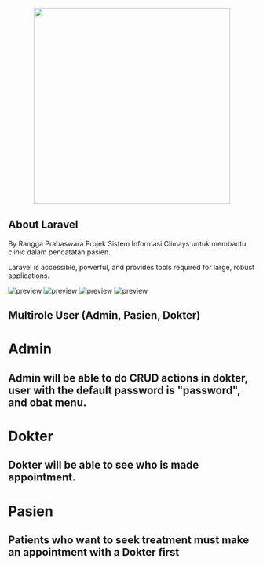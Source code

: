 <p align="center"><a href="https://laravel.com" target="_blank"><img src="https://raw.githubusercontent.com/laravel/art/master/logo-lockup/5%20SVG/2%20CMYK/1%20Full%20Color/laravel-logolockup-cmyk-red.svg" width="400"></a></p>



## About Laravel
By Rangga Prabaswara
Projek Sistem Informasi Climays untuk membantu clinic dalam pencatatan pasien.


Laravel is accessible, powerful, and provides tools required for large, robust applications.

![preview](https://i.postimg.cc/SRwrh7bV/image.png)
![preview](https://i.postimg.cc/VNYFmk2y/image-7.png)
![preview](https://i.postimg.cc/7PcX0DJ7/image-4.png)
![preview](https://i.postimg.cc/GmrcLWKw/pdf.png)


## Multirole User (Admin, Pasien, Dokter)
# Admin
## Admin will be able to do CRUD actions in **dokter**, **user** with the default password is "password", and **obat** menu.
# Dokter
## Dokter will be able to see who is made appointment.
# Pasien
## Patients who want to seek treatment must make an appointment with a Dokter first

